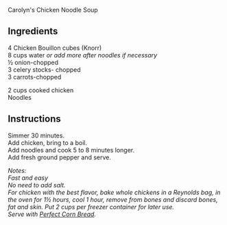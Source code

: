 Carolyn's Chicken Noodle Soup

## Ingredients
4 Chicken Bouillon cubes (Knorr)  
8 cups water *or add more after noodles if necessary*  
&frac12; onion-chopped  
3 celery stocks- chopped  
3 carrots-chopped  

2 cups cooked chicken  
Noodles

## Instructions
Simmer 30 minutes.  
Add chicken, bring to a boil.  
Add noodles and cook 5 to 8 minutes longer.  
Add fresh ground pepper and serve.  

*Notes:*  
*Fast and easy*  
*No need to add salt.*  
*For chicken with the best flavor, bake whole chickens in a Reynolds bag, in the oven for 1&frac12; hours, cool 1 hour, remove from bones and discard bones, fat and skin. Put 2 cups per freezer container for later use.*  
*Serve with [Perfect Corn Bread](../Bread/Corn%20Bread.md).*  